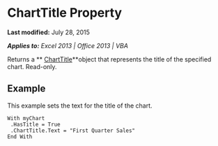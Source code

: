 
# ChartTitle Property

 **Last modified:** July 28, 2015

 _**Applies to:** Excel 2013 | Office 2013 | VBA_

Returns a  ** [ChartTitle](6eca7bbc-0158-f25e-d7c8-3f57f06ccccf.md)**object that represents the title of the specified chart. Read-only.


## Example

This example sets the text for the title of the chart.


```
With myChart 
 .HasTitle = True 
 .ChartTitle.Text = "First Quarter Sales" 
End With
```

